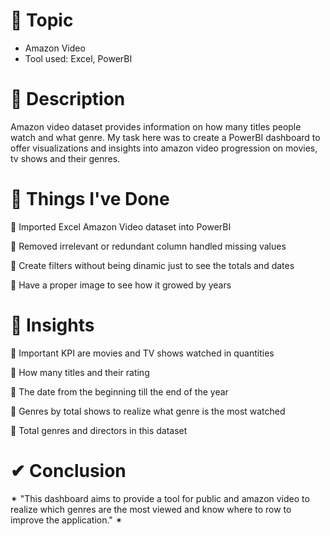 # 📝 Topic

- Amazon Video
- Tool used: Excel, PowerBI

# 📝 Description

Amazon video dataset provides information on how many titles people watch and what genre. My task here was to create a PowerBI dashboard to offer visualizations and insights into amazon video progression on movies, tv shows and their genres.

# 📝 Things I've Done

🔹 Imported Excel Amazon Video dataset into PowerBI

🔹 Removed irrelevant or redundant column handled missing values

🔹 Create filters without being dinamic just to see the totals and dates

🔹 Have a proper image to see how it growed by years

# 📌 Insights

🔹 Important KPI are movies and TV shows watched in quantities

🔹 How many titles and their rating 

🔹 The date from the beginning till the end of the year

🔹 Genres by total shows to realize what genre is the most watched

🔹 Total genres and directors in this dataset

# ✔ Conclusion

✴ "This dashboard aims to provide a tool for public and amazon video to realize which genres are the most viewed and know where to row to improve the application." ✴
